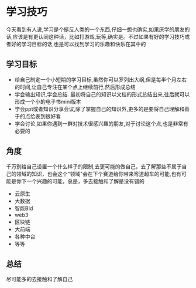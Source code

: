# 学习技巧

今天看到有人说,学习是个挺反人类的一个东西,仔细一想也确实,如果厌学的朋友的话,应该是有更认同这种话，比如打游戏,玩等,确实是。不过如果有好的学习技巧或者好的学习目标的话,也是可以找到学习的乐趣和快乐在其中的

## 学习目标

- 给自己制定一个小短期的学习目标,虽然你可以罗列出大纲,但是每半个月左右的时间,让自己专注在某个点上继续前行,然后形成总结
- 学会输出知识,学会总结. 最初将自己的知识以文档的形式总结出来,往后就可以形成一个小的电子书mini版本
- 学会ppt或者知识分享会议,除了掌握自己的知识外,更多的是要将自己理解和善于的点给表到很好看
- 学会讨论,如果你遇到一群对技术很感兴趣的朋友,对于讨论这个点,也是非常有必要的

## 角度

 千万别给自己设置一个什么样子的限制,去更可能的做自己，去了解那些不属于自己的领域的知识，也会这个"领域"会在下个赛道给你带来弯道超车的可能,也有可能是你下一个兴趣的可能，总是，多去接触和了解是没有错的

- 云原生
- 大数据
- 智能BId
- web3
- 区块链
- 大前端
- 各种中台
- 等等

## 总结

尽可能多的去接触和了解自己